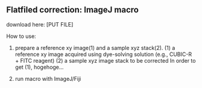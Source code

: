 ## Flatfiled correction: ImageJ macro
download here: [PUT FILE]

How to use:
1. prepare a reference xy image(1) and a sample xyz stack(2). 
(1) a reference xy image acquired using dye-solving solution (e.g., CUBIC-R + FITC reagent)
(2) a sample xyz image stack to be corrected
In order to get (1), hogehoge...

2. run macro with ImageJ/Fiji

